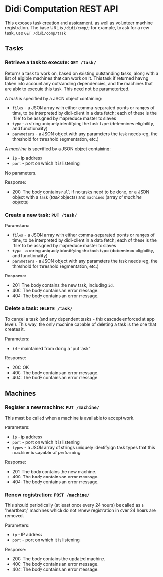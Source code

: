 # Didi Computation REST API

This exposes task creation and assignment, as well as volunteer machine registration. The base URL is `/didi/comp/`; for example, to ask for a new task, use `GET /didi/comp/task`

## Tasks

### Retrieve a task to execute: `GET /task/`

Returns a task to work on, based on existing outstanding tasks, along with a list of eligible machines that can work on it. This task if returned having taken into account any outstanding dependencies, and the machines that are able to execute this task. This need not be parameterized.

A *task* is specified by a JSON object containing:
* `files` - a JSON array with either comma-separated points or ranges of time, to be interpreted by didi-client in a data fetch; each of these is the 'file' to be assigned by mapreduce master to slaves
* `type` - a string uniquely identifying the task type (determines eligibility, and functionality)
* `parameters` - a JSON object with any parameters the task needs (eg, the threshold for threshold segmentation, etc.)

A *machine* is specified by a JSON object containing:
* `ip` - ip address
* `port` - port on which it is listening

No parameters.

Response:
* 200: The body contains `null` if no tasks need to be done, or a JSON object with a `task` (*task* objects) and `machines` (array of *machine* objects)

### Create a new task: `PUT /task/`

Parameters:
* `files` - a JSON array with either comma-separated points or ranges of time, to be interpreted by didi-client in a data fetch; each of these is the 'file' to be assigned by mapreduce master to slaves
* `type` - a string uniquely identifying the task type (determines eligibility, and functionality)
* `parameters` - a JSON object with any parameters the task needs (eg, the threshold for threshold segmentation, etc.)

Response:
* 201: The body contains the new task, including `id`.
* 400: The body contains an error message.
* 404: The body contains an error message.

### Delete a task: `DELETE /task/`

To cancel a task (and any dependent tasks - this cascade enforced at app level). This way, the only machine capable of deleting a task is the one that creates it.

Parameters:
* `id` - maintained from doing a 'put task'

Response:
* 200: OK
* 400: The body contains an error message.
* 404: The body contains an error message.

## Machines

### Register a new machine: `PUT /machine/`

This must be called when a machine is available to accept work.

Parameters:
* `ip` - ip address
* `port` - port on which it is listening
* `types` - a JSON array of strings uniquely identifyign task types that this machine is capable of performing.

Response:

* 201: The body contains the new machine.
* 400: The body contains an error message.
* 404: The body contains an error message.

### Renew registration: `POST /machine/`

This should periodically (at least once every 24 hours) be called as a 'heartbeat;' machines which do not renew registration in over 24 hours are removed.

Parameters:
* `ip` - IP address
* `port` - port on which it is listening

Response:
* 200: The body contains the updated machine.
* 400: The body contains an error message.
* 404: The body contains an error message.
